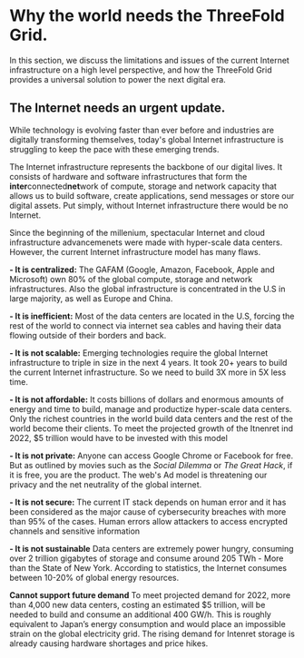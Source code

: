 # Why the world needs the ThreeFold Grid.

In this section, we discuss the limitations and issues of the current Internet infrastructure on a high level perspective, and how the ThreeFold Grid provides a universal solution to power the next digital era. 

## The Internet needs an urgent update.

While technology is evolving faster than ever before and industries are digitally transforming themselves, today's global Internet infrastructure is struggling to keep the pace with these emerging trends. 

The Internet infrastructure represents the backbone of our digital lives. It consists of hardware and software infrastructures that form the **inter**connected**net**work of compute, storage and network capacity that allows us to build software, create applications, send messages or store our digital assets. Put simply, without Internet infrastructure there would be no Internet. 

Since the beginning of the millenium, spectacular Internet and cloud infrastructure advancemenets were made with hyper-scale data centers. However, the current Internet infrastructure model has many flaws. 

**- It is centralized:** The GAFAM (Google, Amazon, Facebook, Apple and Microsoft) own 80% of the global compute, storage and network infrastructures. Also the global infrastructure is concentrated in the U.S in large majority, as well as Europe and China. 

**- It is inefficient:** Most of the data centers are located in the U.S, forcing the rest of the world to connect via internet sea cables and having their data flowing outside of their borders and back. 
  
**- It is not scalable:** Emerging technologies require the global Internet infrastructure to triple in size in the next 4 years. It took 20+ years to build the current Internet infrastructure. So we need to build 3X more in 5X less time. 
  
**- It is not affordable:** It costs billions of dollars and enormous amounts of energy and time to build, manage and productize hyper-scale data centers. Only the richest countries in the world build data centers and the rest of the world become their clients. To meet the projected growth of the Itnenret ind 2022, $5 trillion would have to be invested with this model 

**- It is not private:** Anyone can access Google Chrome or Facebook for free. But as outlined by movies such as the *Social Dilemma* or *The Great Hack*, if it is free, you are the product. The web's Ad model is threatening our privacy and the net neutrality of the global internet. 

**- It is not secure:** The current IT stack depends on human error and it has been considered as the major cause of cybersecurity breaches with more than 95% of the cases. Human errors allow attackers to access encrypted channels and sensitive information 

**- It is not sustainable** Data centers are extremely power hungry, consuming over 2 trillion gigabytes of storage and consume around 205 TWh - More than the State of New York. According to statistics, the Internet consumes between 10-20% of global energy resources. 

**Cannot support future demand** To meet projected demand for 2022, more than 4,000 new data centers, costing an estimated $5 trillion, will be needed to build and consume an additional 400 GW/h. This is roughly equivalent to Japan’s energy consumption and would place an impossible strain on the global electricity grid. The rising demand for Intenret storage is already causing hardware shortages and price hikes. 

<!-- ## The Internet the world needs. 

![](img/values.png)

In order to create the Internet infrastructure that will support emerging market requirements and breakthrough the limitations of the current model, ThreeFold had to start from scratch and build a new operating system as well as compute, storage and network primitives. The result is:

- Fully decentralized: 

- Ultra-efficient:

- Limitlessly scalable:

- Extremely affordable: 

- Absolute privacy: 

- Quantum security: 

- Earth regenerative: 

- Built for the future:  -->


<!-- # Our Solution - ThreeFold

We decided to turn around the current digital miasma and create from scratch a new internet infrastructure that is decentralized, fully peer-to-peer, secured, and more sustainable - ThreeFold Grid. ThreeFold developed this new infrastructure formed by people and organizations that connect Internet Capacity (Compute, Storage, and Network Capacity) anywhere where electricity and network can be found. As such, this solution is providing the possibility for any country to have their own internet and be sovereign. This will, therefore, be the gateway towards providing the internet to the global population which will allow fair access to education, information, and knowledge - Knowledge is the key driver of prosperity, happiness, and the advancement of human civilization.  -->